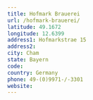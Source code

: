 ```yaml
---
title: Hofmark Brauerei
url: /hofmark-brauerei/
latitude: 49.1672
longitude: 12.6399
address1: Hofmarkstrae 15
address2: 
city: Cham
state: Bayern
code: 
country: Germany
phone: 49-(0)9971-/-3301
website: 
---
```


